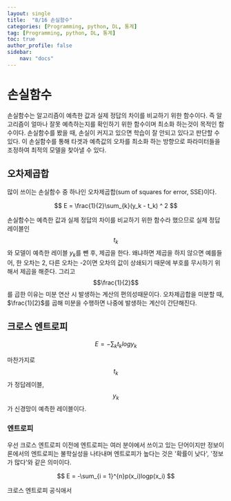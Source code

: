 ```yaml
---
layout: single
title:  "8/16 손실함수"
categories: [Programming, python, DL, 통계]
tag: [Programming, python, DL, 통계]
toc: true
author_profile: false
sidebar:
    nav: "docs"
---
```


# 손실함수

손실함수는 알고리즘이 예측한 값과 실제 정답의 차이를 비교하기 위한 함수이다. 즉 알고리즘이 얼마나 잘못 예측하는지를 확인하기 위한 함수이며 최소화 하는것이 목적인 함수이다. 손실함수를 봤을 때, 손실이 커지고 있으면 학습이 잘 안되고 있다고 판단할 수 있다. 이 손실함수를 통해 타겟과 예측값의 오차를 최소화 하는 방향으로 파라미터들을 조정하여 최적의 모델을 찾아낼 수 있다.



## 오차제곱합

많이 쓰이는 손실함수 중 하나인 오차제곱합(sum of squares for error, SSE)이다.


$$
E = \frac{1}{2}\sum_{k}(y_k - t_k) ^ 2
$$


손실함수는 예측한 값과 실제 정답의 차이를 비교하기 위한 함수라 했으므로 실제 정답레이블인 $$t_k$$ 와 모델이 예측한 레이블 $y_k$를 뺀 후, 제곱을 한다. 왜냐하면 제곱을 하지 않으면 예를들어, 한 오차는 2, 다른 오차는 -2이면 오차의 값이 상쇄되기 때문에 부호를 무시하기 위해서 제곱을 해준다. 그리고 $$\frac{1}{2}$$를 곱한 이유는 미분 연산 시 발생하는 계산의 편의성때문이다. 오차제곱합을 미분할 때, $\frac{1}[2}$를 곱해 미분을 수행하면 나중에 발생하는 계산이 간단해진다.



## 크로스 엔트로피


$$
E = -\sum_{k}t_klogy_k
$$


마찬가지로 $$t_k$$가 정답레이블, $$y_k$$가 신경망이 예측한 레이블이다.

### 엔트로피

우선 크로스 엔트로피 이전에 엔트로피는 여러 분야에서 쓰이고 있는 단어이지만 정보이론에서의 엔트로피는 불학실성을 나타내며 엔트로피가 높다는 것은 '확률이 낮다', '정보가 많다'와 같은 의미이다.


$$
E = -\sum_{i = 1}^{n}p(x_i)logp(x_i)
$$


크로스 엔트로피 공식애서 

